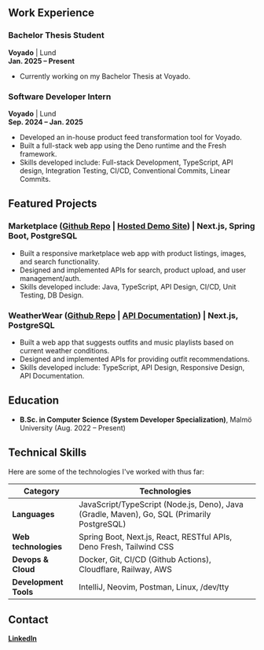 ## Work Experience

### Bachelor Thesis Student  
**Voyado** | Lund  
**Jan. 2025 – Present**  
- Currently working on my Bachelor Thesis at Voyado.

### Software Developer Intern  
**Voyado** | Lund  
**Sep. 2024 – Jan. 2025**  
- Developed an in-house product feed transformation tool for Voyado.  
- Built a full-stack web app using the Deno runtime and the Fresh framework.  
- Skills developed include: Full-stack Development, TypeScript, API design, Integration Testing, CI/CD, Conventional Commits, Linear Commits.

## Featured Projects

### Marketplace ([Github Repo](https://github.com/luxcorel/marketplace) | [Hosted Demo Site](https://marketplace.johros.dev/)) | Next.js, Spring Boot, PostgreSQL
- Built a responsive marketplace web app with product listings, images, and search functionality.
- Designed and implemented APIs for search, product upload, and user management/auth.
- Skills developed include: Java, TypeScript, API Design, CI/CD, Unit Testing, DB Design.

### WeatherWear ([Github Repo](https://github.com/luxcorel/weatherwear) | [API Documentation](https://weatherwear.docs.apiary.io/)) | Next.js, PostgreSQL
- Built a web app that suggests outfits and music playlists based on current weather conditions.
- Designed and implemented APIs for providing outfit recommendations.  
- Skills developed include: TypeScript, API Design, Responsive Design, API Documentation.

## Education
- **B.Sc. in Computer Science (System Developer Specialization)**, Malmö University (Aug. 2022 – Present)

## Technical Skills
Here are some of the technologies I've worked with thus far:

| **Category**                   | **Technologies**                                                                            |
|--------------------------------|---------------------------------------------------------------------------------------------|
| **Languages**                  | JavaScript/TypeScript (Node.js, Deno), Java (Gradle, Maven), Go, SQL (Primarily PostgreSQL) |
| **Web technologies**           | Spring Boot, Next.js, React, RESTful APIs, Deno Fresh, Tailwind CSS                         |
| **Devops & Cloud**             | Docker, Git, CI/CD (Github Actions), Cloudflare, Railway, AWS                               |
| **Development Tools**          | IntelliJ, Neovim, Postman, Linux, /dev/tty                                                  |

## Contact
**[LinkedIn](https://www.linkedin.com/in/johannes-rosengren)**
